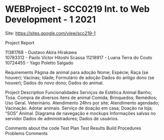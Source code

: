 # WEBProject - SCC0219 Int. to Web Development - 1 2021
Site: https://sites.google.com/view/scc219-1

Project Report

11381768 - Gustavo Akira Hirakawa <br>
10783312 - Paolo Victor Hitoshi Scassa
11218917 - Luana Terra do Couto
10724455 - Yago Poletto Salgado

Requirements
Página de animal para adoção
Nome;
Espécie;
Raça (se houver);
Vacinas;
Idade;
Formulário de adoção
Dados do antigo dono (se houver);
Dados do novo dono;
Dados do animal.

Project Description
Funcionalidades
Serviços de Estética Animal
Banho;
Tosa.
Compra de diversos itens de animal
Comida;
Brinquedos;
Remédios;
Uso Geral.
Veterinário.
Atendimento 24hrs por site;
Atendimento agendado;
Vacinação.
Adotar animais.
Serviço de doação em casa;
Doação na loja;
“SOS” Animal.
Diagrama de navegação e mockups
Informações salvas no servidor
Dados de administradores;
Dados de usuários.


Comments about the code
Test Plan
Test Results
Build Procedures
Problems
Comments
